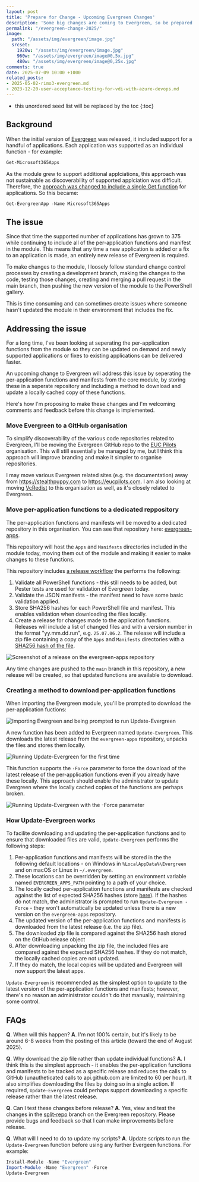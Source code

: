 ```yaml
---
layout: post
title: 'Prepare for Change - Upcoming Evergreen Changes'
description: 'Some big changes are coming to Evergreen, so be prepared to update your scripts and pipelines to ensure things don't break.'
permalink: "/evergreen-change-2025/"
image:
  path: "/assets/img/evergreen/image.jpg"
  srcset:
    1920w: "/assets/img/evergreen/image.jpg"
    960w: "/assets/img/evergreen/image@0,5x.jpg"
    480w: "/assets/img/evergreen/image@0,25x.jpg"
comments: true
date: 2025-07-09 10:00 +1000
related_posts:
- 2025-05-02-rimo3-evergreen.md
- 2023-12-20-user-acceptance-testing-for-vdi-with-azure-devops.md
---
```

- this unordered seed list will be replaced by the toc
{:toc}

## Background

When the initial version of [Evergreen](https://stealthpuppy.com/evergreen) was released, it included support for a handful of applications. Each application was supported as an individual function - for example:

```powershell
Get-Microsoft365Apps
```

As the module grew to support additional applciations, this approach was not sustainable as discoverability of supported applciation was difficult. Therefore, the [approach was changed to include a single Get function](https://stealthpuppy.com/evergreen/changelog/#2104337) for applications. So this became:

```powershell
Get-EvergreenApp -Name Microsoft365Apps
```

## The issue

Since that time the supported number of applications has grown to 375 while continuing to include all of the per-application functions and manifest in the module. This means that any time a new application is added or a fix to an application is made, an entirely new release of Evergreen is required.

To make changes to the module, I loosely follow standard change control processes by creating a development branch, making the changes to the code, testing those changes, creating and merging a pull request in the main branch, then pushing the new version of the module to the PowerShell gallery.

This is time consuming and can sometimes create issues where someone hasn't updated the module in their environment that includes the fix.

## Addressing the issue

For a long time, I've been looking at seperating the per-application functions from the module so they can be updated on demand and newly supported applications or fixes to existing applications can be delivered faster.

An upcoming change to Evergreen will address this issue by seperating the per-application functions and manifests from the core module, by storing these in a seperate repository and including a method to download and update a locally cached copy of these functions.

Here's how I'm proposing to make these changes and I'm welcoming comments and feedback before this change is implemented.

### Move Evergreen to a GitHub organisation

To simplify discoverability of the various code repositories related to Evergreen, I'll be moving the Evergreen GitHub repo to the [EUC Pilots](https://github.com/EUCPilots) organisation. This will still essentially be managed by me, but I think this approach will improve branding and make it simpler to organise repositories.

I may move various Evergreen related sites (e.g. the documentation) away from https://stealthpuppy.com to https://eucpilots.com. I am also looking at moving [VcRedist](https://github.com/aaronparker/vcredist) to this organisation as well, as it's closely related to Evergreen.

### Move per-application functions to a dedicated reppository

The per-application functions and manifests will be moved to a dedicated repository in this organisation. You can see that repository here: [evergreen-apps](https://github.com/EUCPilots/evergreen-apps).

This repository will host the `Apps` and `Manifests` directories included in the module today, moving them out of the module and making it easier to make changes to these functions.

This repository includes [a release workflow](https://github.com/EUCPilots/evergreen-apps/blob/main/.github/workflows/validate-release.yml) the performs the following:

1. Validate all PowerShell functions - this still needs to be added, but Pester tests are used for validation of Evergreen today.
2. Validate the JSON manifests - the manifest need to have some basic validation applied.
3. Store SHA256 hashes for each PowerShell file and manifest. This enables validation when downloading the files locally.
4. Create a release for changes made to the application functions. Releases will include a list of changed files and with a version number in the format "yy.mm.dd.run", e.g. `25.07.06.2`. The release will include a zip file containing a copy of the `Apps` and `Manifests` directories with a [SHA256 hash of the file](https://github.blog/changelog/2025-06-03-releases-now-expose-digests-for-release-assets/).

![Screenshot of a release on the evergreen-apps repository](/media/2025/07/evergreen-apps-release.jpeg)

Any time changes are pushed to the `main` branch in this repository, a new release will be created, so that updated functions are available to download.

### Creating a method to download per-application functions

When importing the Evergreen module, you'll be prompted to download the per-application fuctions:

![Importing Evergreen and being prompted to run Update-Evergreen](/media/2025/07/import-module.png)

A new function has been added to Evergreen named `Update-Evergreen`. This downloads the latest release from the `evergreen-apps` repository, unpacks the files and stores them locally.

![Running Update-Evergreen for the first time](/media/2025/07/update-evergreen.gif)

This function supports the `-Force` parameter to force the download of the latest release of the per-application functions even if you already have these locally. This approach should enable the administrator to update Evergreen where the locally cached copies of the functions are perhaps broken.

![Running Update-Evergreen with the -Force parameter](/media/2025/07/update-evergreen-force.gif)

### How Update-Evergreen works

To facilite downloading and updating the per-application functions and to ensure that downloaded files are valid, `Update-Evergreen` performs the following steps:

1. Per-application functions and manifests will be stored in the the following default locations - on Windows in `%LocalAppData%\Evergreen` and on macOS or Linux in `~/.evergreen`.
2. These locations can be overridden by setting an environment variable named `EVERGREEN_APPS_PATH` pointing to a path of your choice.
3. The locally cached per-application functions and manifests are checked against the list of expected SHA256 hashes (store [here](https://github.com/EUCPilots/evergreen-apps/blob/main/sha256_hashes.csv)). If the hashes do not match, the administrator is prompted to run `Update-Evergreen -Force` - they won't automatically be updated unless there is a new version on the `evergreen-apps` repository.
4. The updated version of the per-application functions and manifests is downloaded from the latest release (i.e. the zip file).
5. The downloaded zip file is compared against the SHA256 hash stored on the GtiHub release object
6. After downloading unpacking the zip file, the included files are compared against the expected SHA256 hashes. If they do not match, the locally cached copies are not updated.
7. If they do match, the local copies will be updated and Evergreen will now support the latest apps.

`Update-Evergreen` is recommended as the simplest option to update to the latest version of the per-application functions and manifests; however, there's no reason an administrator couldn't do that manually, maintaining some control.

## FAQs

**Q**. When will this happen?
**A**. I'm not 100% certain, but it's likely to be around 6-8 weeks from the posting of this article (toward the end of August 2025).

**Q**. Why download the zip file rather than update individual functions?
**A**. I think this is the simplest approach - it enables the per-application functions and manifests to be tracked as a specific release and reduces the calls to GitHub (unautheticated calls to api.github.com are limited to 60 per hour). It also simplifies downloading the files by doing so in a single action. If required, `Update-Evergreen` could perhaps support downloading a specific release rather than the latest release.

**Q**. Can I test these changes before release?
**A**. Yes, view and test the changes in the [split-repo](https://github.com/aaronparker/evergreen/tree/split-repo) branch on the Evergreen repository. Please provide bugs and feedback so that I can make improvements before release.

**Q**. What will I need to do to update my scripts?
**A**. Update scripts to run the `Update-Evergreen` function before using any further Evergeen functions. For example:

```powershell
Install-Module -Name "Evergreen"
Import-Module -Name "Evergreen" -Force
Update-Evergreen
```
